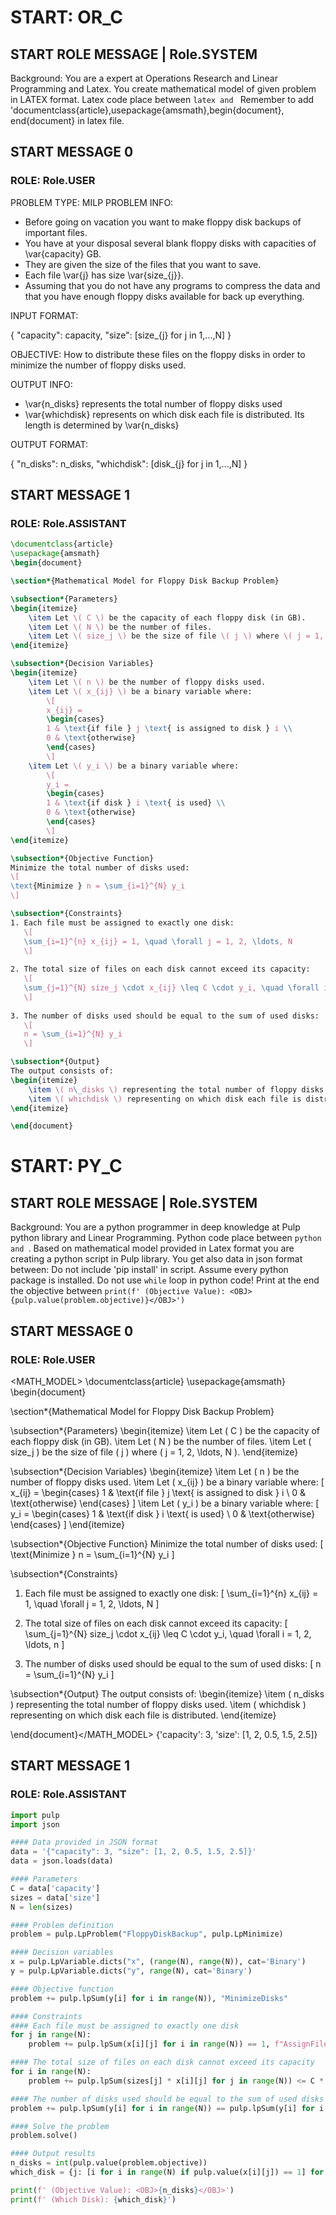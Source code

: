 # START: OR_C 
## START ROLE MESSAGE | Role.SYSTEM 
Background: You are a expert at Operations Research and Linear Programming and Latex. You create mathematical model of given problem in LATEX format. Latex code place between ```latex and ``` Remember to add 'documentclass{article},usepackage{amsmath},begin{document}, end{document} in latex file. 
## START MESSAGE 0 
### ROLE: Role.USER
<DESCRIPTION>
PROBLEM TYPE: MILP
PROBLEM INFO:

- Before going on vacation you want to make floppy disk backups of important files. 
- You have at your disposal several blank floppy disks with capacities of \var{capacity} GB. 
- They are given the size of the files that you want to save.
- Each file \var{j} has size \var{size_{j}}.
- Assuming that you do not have any programs to compress the data and that you have enough floppy disks available for back up everything.

INPUT FORMAT:

{
	"capacity": capacity,
	"size": [size_{j} for j in 1,...,N]
}

OBJECTIVE: How to distribute these files on the floppy disks in order to minimize the number of floppy disks used.

OUTPUT INFO:

- \var{n_disks} represents the total number of floppy disks used
- \var{whichdisk} represents on which disk each file is distributed. Its length is determined by \var{n_disks}

OUTPUT FORMAT:

{
	"n_disks": n_disks,
	"whichdisk": [disk_{j} for j in 1,...,N]
}
</DESCRIPTION>


## START MESSAGE 1 
### ROLE: Role.ASSISTANT
```latex
\documentclass{article}
\usepackage{amsmath}
\begin{document}

\section*{Mathematical Model for Floppy Disk Backup Problem}

\subsection*{Parameters}
\begin{itemize}
    \item Let \( C \) be the capacity of each floppy disk (in GB).
    \item Let \( N \) be the number of files.
    \item Let \( size_j \) be the size of file \( j \) where \( j = 1, 2, \ldots, N \).
\end{itemize}

\subsection*{Decision Variables}
\begin{itemize}
    \item Let \( n \) be the number of floppy disks used.
    \item Let \( x_{ij} \) be a binary variable where:
        \[
        x_{ij} = 
        \begin{cases} 
        1 & \text{if file } j \text{ is assigned to disk } i \\
        0 & \text{otherwise} 
        \end{cases}
        \]
    \item Let \( y_i \) be a binary variable where:
        \[
        y_i = 
        \begin{cases} 
        1 & \text{if disk } i \text{ is used} \\
        0 & \text{otherwise} 
        \end{cases}
        \]
\end{itemize}

\subsection*{Objective Function}
Minimize the total number of disks used:
\[
\text{Minimize } n = \sum_{i=1}^{N} y_i
\]

\subsection*{Constraints}
1. Each file must be assigned to exactly one disk:
   \[
   \sum_{i=1}^{n} x_{ij} = 1, \quad \forall j = 1, 2, \ldots, N
   \]
   
2. The total size of files on each disk cannot exceed its capacity:
   \[
   \sum_{j=1}^{N} size_j \cdot x_{ij} \leq C \cdot y_i, \quad \forall i = 1, 2, \ldots, n
   \]
   
3. The number of disks used should be equal to the sum of used disks:
   \[
   n = \sum_{i=1}^{N} y_i
   \]

\subsection*{Output}
The output consists of:
\begin{itemize}
    \item \( n\_disks \) representing the total number of floppy disks used.
    \item \( whichdisk \) representing on which disk each file is distributed.
\end{itemize}

\end{document}
```

# START: PY_C 
## START ROLE MESSAGE | Role.SYSTEM 
Background: You are a python programmer in deep knowledge at Pulp python library and Linear Programming. Python code place between ```python and ```. Based on mathematical model provided in Latex format you are creating a python script in Pulp library. You get also data in json format between: <DATA></DATA> Do not include 'pip install' in script. Assume every python package is installed. Do not use `while` loop in python code! Print at the end the objective between <OBJ></OBJ> `print(f' (Objective Value): <OBJ>{pulp.value(problem.objective)}</OBJ>')` 
## START MESSAGE 0 
### ROLE: Role.USER
<MATH_MODEL>
\documentclass{article}
\usepackage{amsmath}
\begin{document}

\section*{Mathematical Model for Floppy Disk Backup Problem}

\subsection*{Parameters}
\begin{itemize}
    \item Let \( C \) be the capacity of each floppy disk (in GB).
    \item Let \( N \) be the number of files.
    \item Let \( size_j \) be the size of file \( j \) where \( j = 1, 2, \ldots, N \).
\end{itemize}

\subsection*{Decision Variables}
\begin{itemize}
    \item Let \( n \) be the number of floppy disks used.
    \item Let \( x_{ij} \) be a binary variable where:
        \[
        x_{ij} = 
        \begin{cases} 
        1 & \text{if file } j \text{ is assigned to disk } i \\
        0 & \text{otherwise} 
        \end{cases}
        \]
    \item Let \( y_i \) be a binary variable where:
        \[
        y_i = 
        \begin{cases} 
        1 & \text{if disk } i \text{ is used} \\
        0 & \text{otherwise} 
        \end{cases}
        \]
\end{itemize}

\subsection*{Objective Function}
Minimize the total number of disks used:
\[
\text{Minimize } n = \sum_{i=1}^{N} y_i
\]

\subsection*{Constraints}
1. Each file must be assigned to exactly one disk:
   \[
   \sum_{i=1}^{n} x_{ij} = 1, \quad \forall j = 1, 2, \ldots, N
   \]
   
2. The total size of files on each disk cannot exceed its capacity:
   \[
   \sum_{j=1}^{N} size_j \cdot x_{ij} \leq C \cdot y_i, \quad \forall i = 1, 2, \ldots, n
   \]
   
3. The number of disks used should be equal to the sum of used disks:
   \[
   n = \sum_{i=1}^{N} y_i
   \]

\subsection*{Output}
The output consists of:
\begin{itemize}
    \item \( n\_disks \) representing the total number of floppy disks used.
    \item \( whichdisk \) representing on which disk each file is distributed.
\end{itemize}

\end{document}</MATH_MODEL>
<DATA>
{'capacity': 3, 'size': [1, 2, 0.5, 1.5, 2.5]}</DATA>


## START MESSAGE 1 
### ROLE: Role.ASSISTANT
```python
import pulp
import json

#### Data provided in JSON format
data = '{"capacity": 3, "size": [1, 2, 0.5, 1.5, 2.5]}'
data = json.loads(data)

#### Parameters
C = data['capacity']
sizes = data['size']
N = len(sizes)

#### Problem definition
problem = pulp.LpProblem("FloppyDiskBackup", pulp.LpMinimize)

#### Decision variables
x = pulp.LpVariable.dicts("x", (range(N), range(N)), cat='Binary')
y = pulp.LpVariable.dicts("y", range(N), cat='Binary')

#### Objective function
problem += pulp.lpSum(y[i] for i in range(N)), "MinimizeDisks"

#### Constraints
#### Each file must be assigned to exactly one disk
for j in range(N):
    problem += pulp.lpSum(x[i][j] for i in range(N)) == 1, f"AssignFile_{j}"

#### The total size of files on each disk cannot exceed its capacity
for i in range(N):
    problem += pulp.lpSum(sizes[j] * x[i][j] for j in range(N)) <= C * y[i], f"CapacityDisk_{i}"

#### The number of disks used should be equal to the sum of used disks
problem += pulp.lpSum(y[i] for i in range(N)) == pulp.lpSum(y[i] for i in range(N)), "CountDisks"

#### Solve the problem
problem.solve()

#### Output results
n_disks = int(pulp.value(problem.objective))
which_disk = {j: [i for i in range(N) if pulp.value(x[i][j]) == 1] for j in range(N)}

print(f' (Objective Value): <OBJ>{n_disks}</OBJ>')
print(f' (Which Disk): {which_disk}')
```

